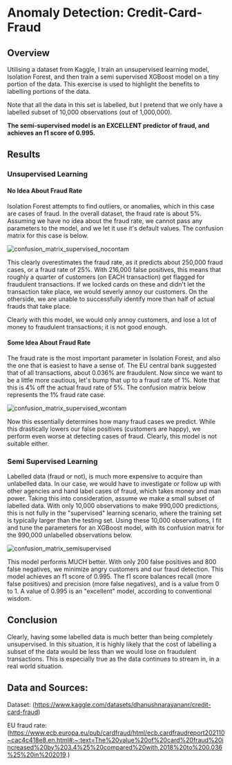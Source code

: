 # Anomaly Detection: Credit-Card-Fraud
## Overview
Utilising a dataset from Kaggle, I train an unsupervised learning model, Isolation Forest, and then train a semi supervised XGBoost model on a tiny portion of the data. This exercise is used to highlight the benefits to labelling portions of the data.

Note that all the data in this set is labelled, but I pretend that we only have a labelled subset of 10,000 observations (out of 1,000,000). 

**The semi-supervised model is an EXCELLENT predictor of fraud, and achieves an f1 score of 0.995.**

## Results
### Unsupervised Learning
#### No Idea About Fraud Rate
Isolation Forest attempts to find outliers, or anomalies, which in this case are cases of fraud. In the overall dataset, the fraud rate is about 5%. Assuming we have no idea about the fraud rate, we cannot pass any parameters to the model, and we let it use it's default values. The confusion matrix for this case is below.

![confusion_matrix_supervised_nocontam](https://user-images.githubusercontent.com/52394699/183707409-73b4281a-b746-4dcf-9a25-b6f40d576f3b.png)

This clearly overestimates the fraud rate, as it predicts about 250,000 fraud cases, or a fraud rate of 25%. With 216,000 false positives, this means that roughly a quarter of customers (on EACH transaction) get flagged for fraudulent transactions. If we locked cards on these and didn't let the transaction take place, we would severly annoy our customers. On the otherside, we are unable to successfully identify more than half of actual frauds that take place. 

Clearly with this model, we would only annoy customers, and lose a lot of money to fraudulent transactions; it is not good enough.

#### Some Idea About Fraud Rate
The fraud rate is the most important parameter in Isolation Forest, and also the one that is easiest to have a sense of. The EU central bank suggested that of all transactions, about 0.036% are fraudulent. Now since we want to be a little more cautious, let's bump that up to a fraud rate of 1%. Note that this is 4% off the actual fraud rate of 5%. The confusion matrix below represents the 1% fraud rate case.

![confusion_matrix_supervised_wcontam](https://user-images.githubusercontent.com/52394699/183708462-f183f6bf-ac95-4304-aae2-f07a6844b5c5.png)

Now this essentially determines how many fraud cases we predict. While this drastically lowers our false positives (customers are happy), we perform even worse at detecting cases of fraud. Clearly, this model is not suitable either.

### Semi Supervised Learning
Labelled data (fraud or not), is much more expensive to acquire than unlabelled data. In our case, we would have to investigate or follow up with other agencies and hand label cases of fraud, which takes money and man power. Taking this into consideration, assume we make a small subset of labelled data. With only 10,000 observations to make 990,000 predictions, this is not fully in the "supervised" learning scenario, where the training set is typically larger than the testing set. Using these 10,000 observations, I fit and tune the parameters for an XGBoost model, with its confusion matrix for the 990,000 unlabelled observations below.

![confusion_matrix_semisupervised](https://user-images.githubusercontent.com/52394699/183709593-e61759ad-eaeb-4a1a-9248-9396bebbe1d1.png)

This model performs MUCH better. With only 200 false positives and 800 false negatives, we minimize angry customers and our fraud detection. This model achieves an f1 score of 0.995. The f1 score balances recall (more false positives) and precision (more false negatives), and is a value from 0 to 1. A value of 0.995 is an "excellent" model, according to conventional wisdom. 

## Conclusion
Clearly, having some labelled data is much better than being completely unsupervised. In this situation, it is highly likely that the cost of labelling a subset of the data would be less than we would lose on fraudulent transactions. This is especially true as the data continues to stream in, in a real world situation. 



## Data and Sources:
Dataset: (https://www.kaggle.com/datasets/dhanushnarayananr/credit-card-fraud)

EU fraud rate:  (https://www.ecb.europa.eu/pub/cardfraud/html/ecb.cardfraudreport202110~cac4c418e8.en.html#:~:text=The%20value%20of%20card%20fraud%20increased%20by%203.4%25%20compared%20with,2018%20to%200.036%25%20in%202019.)
